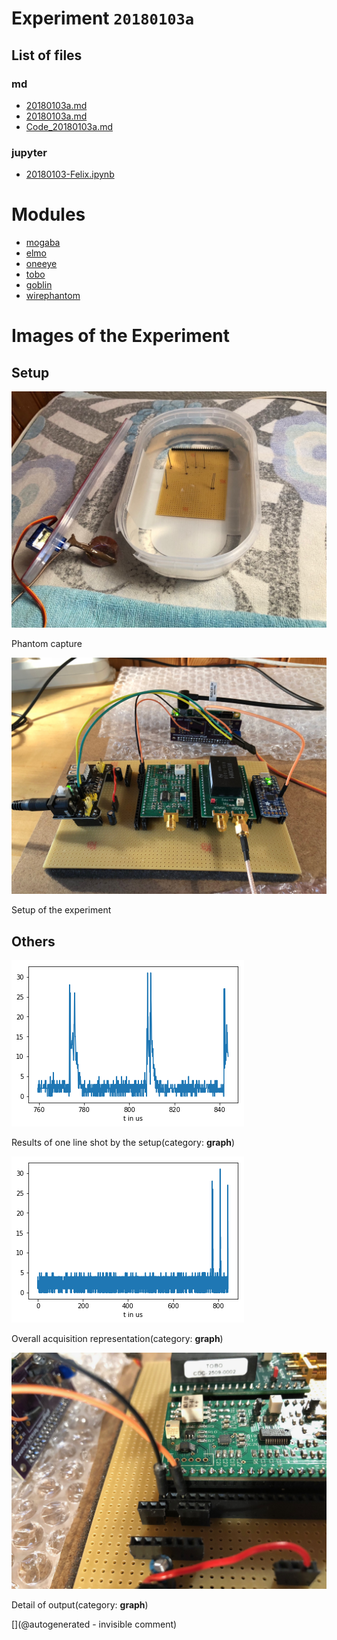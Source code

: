 # Experiment `20180103a`

## List of files

### md

* [20180103a.md](/gitbook/exp/20180103a.md)
* [20180103a.md](/include/experiments/auto/20180103a.md)
* [Code_20180103a.md](/include/experiments/auto/Code_20180103a.md)


### jupyter

* [20180103-Felix.ipynb](/include/community/Felix/20180103a/20180103-Felix.ipynb)





# Modules

* [mogaba](/retired/mogaba/)
* [elmo](/elmo/)
* [oneeye](/retired/oneeye/)
* [tobo](/tobo/)
* [goblin](/goblin/)
* [wirephantom](/wirephantom/)




# Images of the Experiment

## Setup

![](/include/community/Felix/20180103a/bac1.jpeg)

Phantom capture

![](/include/community/Felix/20180103a/setup1.jpeg)

Setup of the experiment

## Others

![](/include/community/Felix/20180103a/20180103results.png)

Results of one line shot by the setup(category: __graph__)

![](/include/community/Felix/20180103a/detail.png)

Overall acquisition representation(category: __graph__)

![](/include/community/Felix/20180103a/setup2.jpeg)

Detail of output(category: __graph__)










[](@autogenerated - invisible comment)